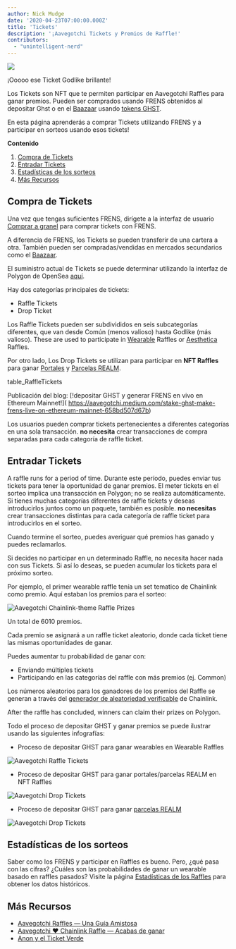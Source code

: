 ```yaml
---
author: Nick Mudge
date: '2020-04-23T07:00:00.000Z'
title: 'Tickets'
description: '¡Aavegotchi Tickets y Premios de Raffle!'
contributors:
  - "unintelligent-nerd"
---
```


<div class="headerImageContainer">
<img class="headerImage" src="/tickets/ticket-godlike.svg">
<p class="headerImageText">¡Ooooo ese Ticket Godlike brillante!</p>
</div>

Los Tickets son NFT que te permiten participar en Aavegotchi Raffles para ganar premios. Pueden ser comprados usando FRENS obtenidos al depositar Ghst o en el [Baazaar](/baazaar) usando [tokens GHST](/ghst).

En esta página aprenderás a comprar Tickets utilizando FRENS y a participar en sorteos usando esos tickets!

<div class="contentsBox">

**Contenido**

<ol>
<li><a href=#purchasing-tickets>Compra de Tickets</a></li>
<li><a href=#entering-raffles>Entradar Tickets</a></li>
<li><a href=#past-raffles-statistics>Estadísticas de los sorteos</a></li>
<li><a href=#more-resources>Más Recursos</a></li>
</ol>

</div>

## Compra de Tickets

Una vez que tengas suficientes FRENS, dirígete a la interfaz de usuario [Comprar a granel](https://aavegotchi.com/tickets) para comprar tickets con FRENS.

A diferencia de FRENS, los Tickets se pueden transferir de una cartera a otra. También pueden ser compradas/vendidas en mercados secundarios como el [Baazaar](/baazaar).

El suministro actual de Tickets se puede determinar utilizando la interfaz de Polygon de OpenSea [aquí](https://opensea.io/collection/aavegotchi-raffle-tickets-polygon).

Hay dos categorías principales de tickets:

* Raffle Tickets
* Drop Ticket

Los Raffle Tickets pueden ser subdivididos en seis subcategorías diferentes, que van desde Común (menos valioso) hasta Godlike (más valioso). These are used to participate in [Wearable](/wearables) Raffles or [Aesthetica](/aesthetica) Raffles.

Por otro lado, Los Drop Tickets se utilizan para participar en **NFT Raffles** para ganar [Portales](/portales) y [Parcelas REALM](/metaverse).

table_RaffleTickets

Publicación del blog: \[!depositar GHST y generar FRENS en vivo en Ethereum Mainnet!\]( https://aavegotchi.medium.com/stake-ghst-make-frens-live-on-ethereum-mainnet-658bd507d67b)

Los usuarios pueden comprar tickets pertenecientes a diferentes categorías en una sola transacción. **no necesita** crear transacciones de compra separadas para cada categoría de raffle ticket.

## Entradar Tickets

A raffle runs for a period of time. Durante este período, puedes enviar tus tickets para tener la oportunidad de ganar premios. El meter tickets en el sorteo implica una transacción en Polygon; no se realiza automáticamente. Si tienes muchas categorías diferentes de raffle tickets y deseas introducirlos juntos como un paquete, también es posible. **no necesitas** crear transacciones distintas para cada categoría de raffle ticket para introducirlos en el sorteo.

Cuando termine el sorteo, puedes averiguar qué premios has ganado y puedes reclamarlos.

Si decides no participar en un determinado Raffle, no necesita hacer nada con sus Tickets. Si así lo deseas, se pueden acumular los tickets para el próximo sorteo.

Por ejemplo, el primer wearable raffle tenía un set tematico de Chainlink como premio. Aquí estaban los premios para el sorteo:

<img class = "bodyImage" src = "/tickets/link-raffle-prizes.png" alt = "Aavegotchi Chainlink-theme Raffle Prizes" />

Un total de 6010 premios.

Cada premio se asignará a un raffle ticket aleatorio, donde cada ticket tiene las mismas oportunidades de ganar.

Puedes aumentar tu probabilidad de ganar con:
* Enviando múltiples tickets
* Participando en las categorías del raffle con más premios (ej. Common)

Los números aleatorios para los ganadores de los premios del Raffle se generan a través del [generador de aleatoriedad verificable](https://blog.chain.link/verifiable-random-functions-vrf-random-number-generation-rng-feature/) de Chainlink.

After the raffle has concluded, winners can claim their prizes on Polygon.

Todo el proceso de depositar GHST y ganar premios se puede ilustrar usando las siguientes infografías:

* Proceso de depositar GHST para ganar wearables en Wearable Raffles

<img class = "bodyImage" src = "/tickets/raffle-tickets-infographic.png" alt = "Aavegotchi Raffle Tickets" />

* Proceso de depositar GHST para ganar portales/parcelas REALM en NFT Raffles

<img class = "bodyImage" src = "/tickets/drop-tickets-infographic.png" alt = "Aavegotchi Drop Tickets" />

* Proceso de depositar GHST para ganar [parcelas REALM](/metaverse#realm-parcel-sizes)

<img class="bodyImage" src="/tickets/drop_ticket_post.png" alt="Aavegotchi Drop Tickets" />

## Estadísticas de los sorteos
Saber como los FRENS y participar en Raffles es bueno. Pero, ¿qué pasa con las cifras? ¿Cuáles son las probabilidades de ganar un wearable basado en raffles pasados? Visite la página [Estadísticas de los Raffles](/raffles-stats) para obtener los datos históricos.

## Más Recursos

- [Aavegotchi Raffles — Una Guía Amistosa](https://aavegotchi.medium.com/aavegotchi-raffles-a-frenly-guide-66f624c9bc60)
- [Aavegotchi ❤ Chainlink Raffle — Acabas de ganar](https://aavegotchi.medium.com/aavegotchi-chainlink-raffle-you-just-won-af87712f1018)
- [Anon y el Ticket Verde](https://aavegotchi.medium.com/anon-and-the-green-ticket-5776969b3a69)
